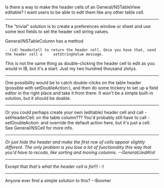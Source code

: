 Is there a way to make the header cells of an General/NSTableView editable? I want users to be able to edit them like any other table cell.

----

The "trivial" solution is to create a preferences window or sheet and use some text fields to set the header cell string values.

General/NSTableColumn has a method

    - (id) headerCell to return the header cell. Once you have that, send the header cell a     setStringValue message.

This is not the same thing as double-clicking the header cell to edit as you would in IB, but it's a start.
Just my two hundred thousand zlotys.

----

One possibility would be to catch double-clicks on the table header (possible with setDoubleAction:), and then do some trickery to set up a field editor in the right place and take it from there. It won't be a simple built-in solution, but it should be doable.

----
Or you could perhaps create your own (editable) header cell and call     -setHeaderCell: on the table column??? You'd probably still have to call     -setDoubleAction: and override the default action here, but it's just a cell. See General/NSCell for more info.

----
*Or just hide the header and make the first row of cells appear slightly different. The only problem is you lose a lot of functionality this way that you'd have to recode, like sorting and moving columns. --General/JediKnil*


----
Except that *that's what the header cell is for*!!! :-)


----

Anyone ever find a simple solution to this? --Boomer